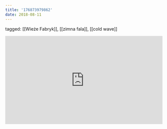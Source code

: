 ```yaml
---
title: '176873979862'
date: 2018-08-11
---
```

tagged: [[Wieże Fabryk]], [[zimna fala]], [[cold wave]]
<iframe allow="accelerometer; autoplay; clipboard-write; encrypted-media; gyroscope; picture-in-picture" allowfullscreen="" frameborder="0" height="281" id="youtube_iframe" src="https://www.youtube.com/embed/7k9Imelv1uQ?feature=oembed&amp;enablejsapi=1&amp;origin=https://safe.txmblr.com&amp;wmode=opaque" width="500"></iframe>